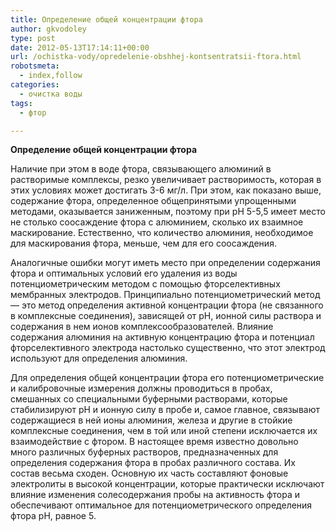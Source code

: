 ```yaml
---
title: Определение общей концентрации фтора
author: gkvodoley
type: post
date: 2012-05-13T17:14:11+00:00
url: /ochistka-vody/opredelenie-obshhej-kontsentratsii-ftora.html
robotsmeta:
  - index,follow
categories:
  - очистка воды
tags:
  - фтор

---
```

 **Определение общей концентрации фтора** 
  
Наличие при этом в воде фтора, связывающего алюминий в растворимые комплексы, резко увеличивает растворимость, которая в этих условиях может достигать 3-6 мг/л. При этом, как показано выше, содержание фтора, определенное общепринятыми упрощенными методами, оказывается заниженным, поэтому при рН 5-5,5 имеет место не столько соосаждение фтора с алюминием, сколько их взаимное маскирование. Естественно, что количество алюминия, необходимое для маскирования фтора, меньше, чем для его соосаждения.
  
Аналогичные ошибки могут иметь место при определении содержания фтора и оптимальных условий его удаления из воды потенциометрическим методом с помощью фторселективных мембранных электродов. Принципиально потенциометрический метод &#8212; это метод определения активной концентрации фтора (не связанного в комплексные соединения), зависящей от рН, ионной силы раствора и содержания в нем ионов комплексообразователей. Влияние содержания алюминия на активную концентрацию фтора и потенциал фторселективного электрода настолько существенно, что этот электрод используют для определения алюминия.
  
Для определения общей концентрации фтора его потенциометрические и калибровочные измерения должны проводиться в пробах, смешанных со специальными буферными растворами, которые стабилизируют рН и ионную силу в пробе и, самое главное, связывают содержащиеся в ней ионы алюминия, железа и другие в стойкие комплексные соединения, чем в той или иной степени исключается их взаимодействие с фтором. В настоящее время известно довольно много различных буферных растворов, предназначенных для определения содержания фтора в пробах различного состава. Их состав весьма сходен. Основную их часть составляют фоновые электролиты в высокой концентрации, которые практически исключают влияние изменения солесодержания пробы на активность фтора и обеспечивают оптимальное для потенциометрического определения фтора рН, равное 5.